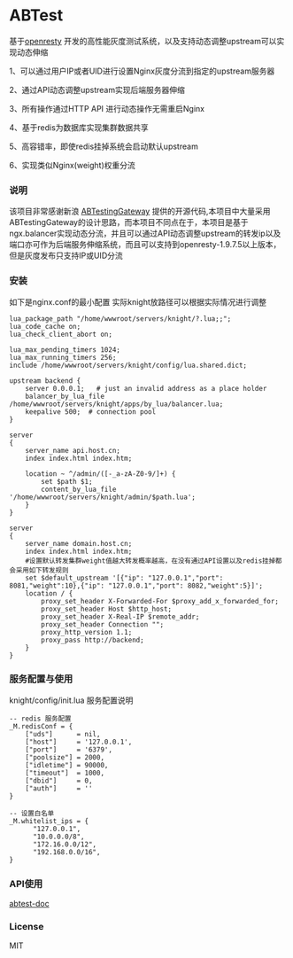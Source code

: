 # ABTest
基于[openresty](https://openresty.org) 开发的高性能灰度测试系统，以及支持动态调整upstream可以实现动态伸缩

1、可以通过用户IP或者UID进行设置Nginx灰度分流到指定的upstream服务器

2、通过API动态调整upstream实现后端服务器伸缩

3、所有操作通过HTTP API 进行动态操作无需重启Nginx

4、基于redis为数据库实现集群数据共享

5、高容错率，即使redis挂掉系统会启动默认upstream

6、实现类似Nginx(weight)权重分流

### 说明
该项目非常感谢新浪 [ABTestingGateway](https://github.com/CNSRE/ABTestingGateway) 提供的开源代码,本项目中大量采用ABTestingGateway的设计思路，而本项目不同点在于，本项目是基于ngx.balancer实现动态分流，并且可以通过API动态调整upstream的转发ip以及端口亦可作为后端服务伸缩系统，而且可以支持到openresty-1.9.7.5以上版本，但是灰度发布只支持IP或UID分流

### 安装
如下是nginx.conf的最小配置 实际knight放路径可以根据实际情况进行调整

    lua_package_path "/home/wwwroot/servers/knight/?.lua;;";
    lua_code_cache on;
    lua_check_client_abort on;
    
    lua_max_pending_timers 1024;
    lua_max_running_timers 256;
    include /home/wwwroot/servers/knight/config/lua.shared.dict;

    upstream backend {
        server 0.0.0.1;   # just an invalid address as a place holder
        balancer_by_lua_file /home/wwwroot/servers/knight/apps/by_lua/balancer.lua;
        keepalive 500;  # connection pool
    }  

    server
    {
        server_name api.host.cn;
        index index.html index.htm;
        
        location ~ ^/admin/([-_a-zA-Z0-9/]+) {
            set $path $1;
            content_by_lua_file '/home/wwwroot/servers/knight/admin/$path.lua'; 
        }
    }

    server
    {
        server_name domain.host.cn;
        index index.html index.htm;
        #设置默认转发集群weight值越大转发概率越高，在没有通过API设置以及redis挂掉都会采用如下转发规则
        set $default_upstream '[{"ip": "127.0.0.1","port": 8081,"weight":10},{"ip": "127.0.0.1","port": 8082,"weight":5}]';
        location / {
            proxy_set_header X-Forwarded-For $proxy_add_x_forwarded_for;
            proxy_set_header Host $http_host;
            proxy_set_header X-Real-IP $remote_addr;
            proxy_set_header Connection "";
            proxy_http_version 1.1;
            proxy_pass http://backend;
        }
    }

### 服务配置与使用

knight/config/init.lua 服务配置说明    

    -- redis 服务配置
    _M.redisConf = {
        ["uds"]      = nil,
        ["host"]     = '127.0.0.1',
        ["port"]     = '6379',
        ["poolsize"] = 2000,
        ["idletime"] = 90000, 
        ["timeout"]  = 1000,
        ["dbid"]     = 0,
        ["auth"]     = ''
    }

    -- 设置白名单
    _M.whitelist_ips = {
          "127.0.0.1",
          "10.0.0.0/8",
          "172.16.0.0/12",
          "192.168.0.0/16",
    }


### API使用
[abtest-doc](https://github.com/songweihang/knight/blob/master/apps/lib/abtest/abtest-doc.txt)

### License

MIT 